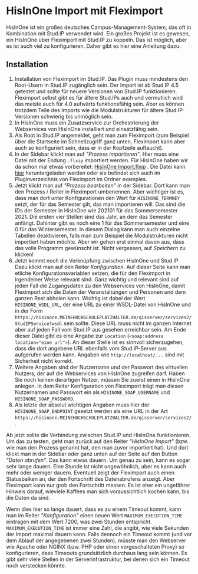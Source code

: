 # HisInOne Import mit Fleximport

HisInOne ist ein großes deutsches Campus-Management-System, das oft in Kombination mit Stud.IP verwendet wird. Ein großes Projekt ist es gewesen, ein HisInOne über Fleximport mit Stud.IP zu koppeln. Das ist möglich, aber es ist auch viel zu konfigurieren. Daher gibt es hier eine Anleitung dazu.

## Installation

1. Installation von Fleximport im Stud.IP. Das Plugin muss mindestens den Root-Usern in Stud.IP zugänglich sein. Der Import ist ab Stud.IP 4.5 getestet und sollte für neuere Versionen von Stud.IP funktionieren. Fleximport selbst gibt es für ältere Stud.IPs auch und vermutlich wird das meiste auch für 4.0 aufwärts funktionsfähig sein. Aber es können trotzdem Teile des Imports wie die Modulstrukturen für ältere Stud.IP-Versionen schwierig bis unmöglich sein.
2. In HisInOne muss ein Zusatzservice zur Orchestrierung der Webservices von HisInOne installiert und einsatzfähig sein.
3. Als Root in Stud.IP angemeldet, geht man zum Fleximport (zum Beispiel über die Startseite im Schnellzugriff ganz unten, Fleximport kann aber auch so konfiguriert sein, dass er in der Kopfzeile auftaucht).
4. In der Sidebar klickt man auf *"Prozess importieren"*. Hier muss eine Datei mit der Endung `.flxip` importiert werden. Für HisInOne haben wir da schon mal etwas vorbereitet: [HisInOne Import.flxip](examples/HisInOneImport.flxip) . Die Datei kann [hier](examples/HisInOneImport.flxip) heruntergeladen werden oder sie befindet sich auch im Pluginverzeichnis von Fleximport im Ordner examples.
5. Jetzt klickt man auf *"Prozess bearbeiten"* in der Sidebar. Dort kann man den Prozess / Reiter in Fleximport umbenennen. Aber wichtiger ist es, dass man dort unter Konfigurationen den Wert für `HISINONE_TERMKEY` setzt, der für das Semester gilt, das man importieren will. Das sind die IDs der Semester in HisInOne wie 202101 für das Sommersemester 2021. Die ersten vier Stellen sind das Jahr, an dem das Semester anfängt. Dahinter gibt es noch eine 1 für das Sommersemester und eine 0 für das Wintersemester. In diesem Dialog kann man auch einzelne Tabellen deaktivieren, falls man zum Beispiel die Modulstrukturen nicht importiert haben möchte. Aber wir gehen erst einmal davon aus, dass das volle Programm gewünscht ist. Nicht vergessen, auf *Speichern* zu klicken!
6. Jetzt kommt noch die Verknüpfung zwischen HisInOne und Stud.IP. Dazu klickt man auf den Reiter *Konfiguration*. Auf dieser Seite kann man etliche Konfigurationsvariablen setzen, die für den Fleximport in irgendeiner Weise relevant sind. Ganz wichtig und relevant sind auf jeden Fall die Zugangsdaten zu den Webservices von HisInOne, damit Fleximport sich die Daten der Veranstaltungen und Personen und dem ganzen Rest abholen kann. Wichtig ist dabei der Wert `HISINONE_WSDL_URL`, der eine URL zu einer WSDL-Datei von HisInOne und in der Form `https://hisinone.MEINEHOCHSCHULEPLATZHALTER.de/qisserver/services2/StudIPService?wsdl` sein sollte. Diese URL muss nicht im ganzen Internet aber auf jeden Fall vom Stud.IP aus gesehen erreichbar sein. Am Ende dieser Datei gibt es eine Angabe zur `Location` (`<soap:address location="eine url">`). An dieser Stelle ist es sinnvoll sicherzugehen, dass die dort angebene URL ebenfalls vom Stud.IP-Server aus aufgerufen werden kann. Angaben wie `http://localhost/...` sind mit Sicherheit nicht korrekt.
7. Weitere Angaben sind der Nutzername und der Passwort des virtuellen Nutzers, der auf die Webservices von HisInOne zugreifen darf. Haben Sie noch keinen derartigen Nutzer, müssen Sie zuerst einen in HisInOne anlegen. In dem Reiter Konfiguration von Fleximport trägt man diesen Nutzernamen und Passwort ein als `HISINONE_SOAP_USERNAME` und `HISINONE_SOAP_PASSWORD`.
8. Als letzte der absolut wichtigen Angaben muss hier der `HISINONE_SOAP_ENDPOINT` gesetzt werden als eine URL in der Art `https://hisinone.MEINEHOCHSCHULEPLATZHALTER.de/qisserver/services2/`.

Ab jetzt sollte die Verbindung zwischen Stud.IP und HisInOne funktionieren. Um das zu testen, geht man zurück auf den Reiter *"HisInOne Import"* (bzw. wie man den Prozess genannt hat, den man zuvor importiert hat). Und dort klickt man in der Sidebar oder ganz unten auf der Seite auf den Button *"Daten abrufen"*. Das kann etwas dauern. Um genau zu sein, kann es sogar sehr lange dauern. Eine Stunde ist nicht ungewöhnlich, aber es kann auch mehr oder weniger dauern. Eventuell zeigt der Fleximport auch einen Statusbalken an, der den Fortschritt des Datenabrufens anzeigt. Aber Fleximport kann nur grob den Fortschritt messen. Es ist eher ein ungefährer Hinweis darauf, wieviele Kaffees man sich voraussichtlich kochen kann, bis die Daten da sind.

Wenn dies hier so lange dauert, dass es zu einem Timeout kommt, kann man im Reiter *"Konfiguration"* einen neuen Wert `MAXIMUM_EXECUTION_TIME` eintragen mit dem Wert 7200, was zwei Stunden entspricht. `MAXIMUM_EXECUTION_TIME` ist immer eine Zahl, die angibt, wie viele Sekunden der Import maximal dauern kann. Falls dennoch ein Timeout kommt (und vor dem Ablauf der angegebenen zwei Stunden), müsste man den Webserver wie Apache oder NGINX (bzw. PHP oder einen vorgeschalteten Proxy) so konfigurieren, dass Timeouts grundsätzlich durchaus lang sein können. Es gibt sehr viele Stellen in der Serverinfrastruktur, bei denen sich ein Timeout noch verstecken könnte.
